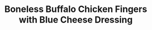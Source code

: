 ---
category: sides
name: Boneless Buffalo Chicken Fingers with Blue Cheese Dressing
title: Boneless Buffalo Chicken Fingers with Blue Cheese Dressing
price: "15.95"
---